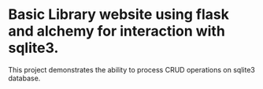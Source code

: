 # Basic Library website using flask and alchemy for interaction with sqlite3.

This project demonstrates the ability to process CRUD operations on sqlite3 database. 